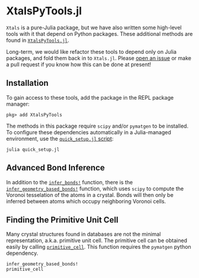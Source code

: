 # XtalsPyTools.jl

`Xtals` is a pure-Julia package, but we have also written some high-level tools with it that depend on Python packages.
These additional methods are found in [`XtalsPyTools.jl`](https://github.com/SimonEnsemble/XtalsPyTools.jl).

Long-term, we would like refactor these tools to depend only on Julia packages, and fold them back in to `Xtals.jl`.
Please [open an issue](https://github.com/SimonEnsemble/Xtals.jl/issues) or make a pull request if you know how this can be done at present!

## Installation

To gain access to these tools, add the package in the REPL package manager:

`pkg> add XtalsPyTools`

The methods in this package require `scipy` and/or `pymatgen` to be installed.
To configure these dependencies automatically in a Julia-managed environment, use the [`quick_setup.jl` script](https://github.com/SimonEnsemble/XtalsPyTools.jl/blob/master/quick_setup.jl):

`julia quick_setup.jl`

## Advanced Bond Inference

In addition to the [`infer_bonds!`](@ref) function, there is the [`infer_geometry_based_bonds!`](@ref) function, which uses `scipy` to compute the Voronoi tesselation of the atoms in a crystal.
Bonds will then only be inferred between atoms which occupy neighboring Voronoi cells.

## Finding the Primitive Unit Cell

Many crystal structures found in databases are not the minimal representation, a.k.a. primitive unit cell.
The primitive cell can be obtained easily by calling [`primitive_cell`](@ref).
This function requires the `pymatgen` python dependency.

```@docs
infer_geometry_based_bonds!
primitive_cell
```
